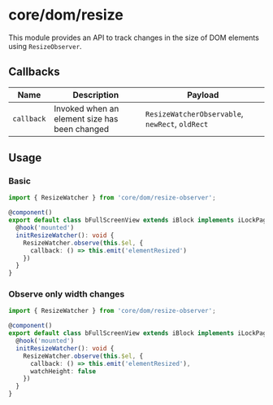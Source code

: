# core/dom/resize

This module provides an API to track changes in the size of DOM elements using `ResizeObserver`.

## Callbacks

| Name       | Description                                       | Payload                                         |
| ---------- |-------------------------------------------------- | ----------------------------------------------- |
| `callback` | Invoked when an element size has been changed     | `ResizeWatcherObservable`, `newRect`, `oldRect` |

## Usage

### Basic

```typescript
import { ResizeWatcher } from 'core/dom/resize-observer';

@component()
export default class bFullScreenView extends iBlock implements iLockPageScroll {
  @hook('mounted')
  initResizeWatcher(): void {
    ResizeWatcher.observe(this.$el, {
      callback: () => this.emit('elementResized')
    })
  }
}
```

### Observe only width changes

```typescript
import { ResizeWatcher } from 'core/dom/resize-observer';

@component()
export default class bFullScreenView extends iBlock implements iLockPageScroll {
  @hook('mounted')
  initResizeWatcher(): void {
    ResizeWatcher.observe(this.$el, {
      callback: () => this.emit('elementResized'),
      watchHeight: false
    })
  }
}
```
